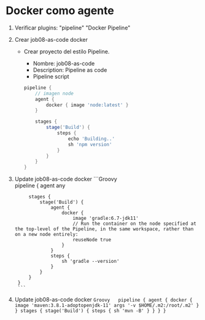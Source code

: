 # Docker como agente

1. Verificar plugins:
    "pipeline"
    "Docker Pipeline"
    
1. Crear job08-as-code docker
    * Crear proyecto del estilo Pipeline.
        * Nombre: job08-as-code
        * Description: Pipeline as code
        * Pipeline script

        ```Groovy         
        pipeline {
            // imagen node
            agent {
                docker { image 'node:latest' }
            }

            stages {
                stage('Build') {
                    steps {
                        echo 'Building..'
                        sh 'npm version'
                    }
                }
            }
        }
        ```
1. Update job08-as-code docker
        ```Groovy  
        pipeline {
            agent any

            stages {
                stage('Build') {
                    agent {
                        docker {
                            image 'gradle:6.7-jdk11'
                            // Run the container on the node specified at the top-level of the Pipeline, in the same workspace, rather than on a new node entirely:
                            reuseNode true
                        }
                    }
                    steps {
                        sh 'gradle --version'
                    }
                }
            }
        }
        ```          
1. Update job08-as-code docker
        ```Groovy  
        pipeline {
            agent {
                docker {
                    image 'maven:3.8.1-adoptopenjdk-11'
                    args '-v $HOME/.m2:/root/.m2'
                }
            }
            stages {
                stage('Build') {
                    steps {
                        sh 'mvn -B'
                    }
                }
            }
        }
        ``` 